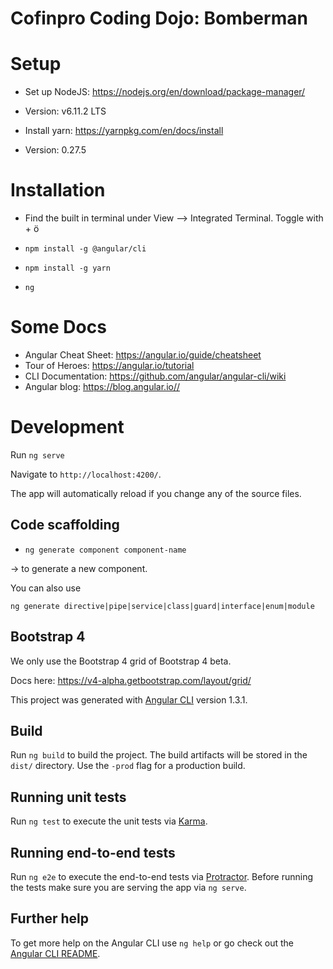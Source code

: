 # Cofinpro Coding Dojo: Bomberman

# Setup

* Set up NodeJS: https://nodejs.org/en/download/package-manager/
* Version: v6.11.2 LTS

* Install yarn: https://yarnpkg.com/en/docs/install
* Version: 0.27.5

# Installation
* Find the built in terminal under View --> Integrated Terminal. Toggle with <strg> + ö 

* `npm install -g @angular/cli`
* `npm install -g yarn`
* `ng`

# Some Docs

* Angular Cheat Sheet: https://angular.io/guide/cheatsheet
* Tour of Heroes: https://angular.io/tutorial
* CLI Documentation: https://github.com/angular/angular-cli/wiki
* Angular blog: https://blog.angular.io//

# Development

Run
`ng serve`

Navigate to `http://localhost:4200/`.

The app will automatically reload if you change any of the source files.

## Code scaffolding

* `ng generate component component-name`

-> to generate a new component.

You can also use

```ng generate directive|pipe|service|class|guard|interface|enum|module```

## Bootstrap 4

We only use the Bootstrap 4 grid of Bootstrap 4 beta.

Docs here:
https://v4-alpha.getbootstrap.com/layout/grid/

This project was generated with [Angular CLI](https://github.com/angular/angular-cli) version 1.3.1.

## Build

Run `ng build` to build the project. The build artifacts will be stored in the `dist/` directory. Use the `-prod` flag for a production build.

## Running unit tests

Run `ng test` to execute the unit tests via [Karma](https://karma-runner.github.io).

## Running end-to-end tests

Run `ng e2e` to execute the end-to-end tests via [Protractor](http://www.protractortest.org/).
Before running the tests make sure you are serving the app via `ng serve`.

## Further help

To get more help on the Angular CLI use `ng help` or go check out the [Angular CLI README](https://github.com/angular/angular-cli/blob/master/README.md).
